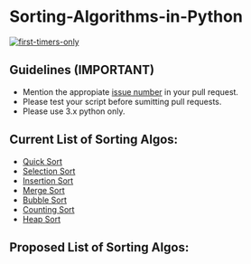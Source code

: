 # Sorting-Algorithms-in-Python

[![first-timers-only](https://img.shields.io/badge/first--timers--only-friendly-blue.svg?style=flat-square)](https://www.firsttimersonly.com/)

## Guidelines (IMPORTANT)
- Mention the appropiate [issue number](https://help.github.com/en/articles/autolinked-references-and-urls#issues-and-pull-requests) in your pull request.
- Please test your script before sumitting pull requests.
- Please use 3.x python only.

## Current List of Sorting Algos:
- [Quick Sort](https://github.com/Zircoz/Sorting-Algorithms-in-Python/blob/master/QuickSort.py)
- [Selection Sort](https://github.com/Zircoz/Sorting-Algorithms-in-Python/blob/master/Selection_Sort.py)
- [Insertion Sort](https://github.com/Zircoz/Sorting-Algorithms-in-Python/blob/master/insertion_sort.py)
- [Merge Sort](https://github.com/Zircoz/Sorting-Algorithms-in-Python/blob/master/merge_sort.py)
- [Bubble Sort](https://github.com/Zircoz/Sorting-Algorithms-in-Python/blob/master/bubbleSort.py)
- [Counting Sort](https://github.com/Zircoz/Sorting-Algorithms-in-Python/blob/master/counting_sort.py)
- [Heap Sort](https://github.com/blackeye735/Sorting-Algorithms-in-Python/blob/master/Heapsort.py)

## Proposed List of Sorting Algos: